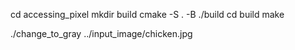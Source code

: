 cd accessing_pixel
mkdir build
cmake -S . -B ./build
cd build
make

./change_to_gray ../input_image/chicken.jpg
